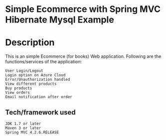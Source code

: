# Simple Ecommerce with Spring MVC Hibernate Mysql Example 

# Description
This is an simple Ecommerce (for books) Web application. Following are the functions/services of the application:
```
User Login/Logout
Login option on Azure Cloud 
Error/Unauthorization handled
View different products
Buy products
View orders
Email notification after order
```


## Tech/framework used
```
JDK 1.7 or later
Maven 3 or later
Spring MVC 4.2.6.RELEASE  
```  


